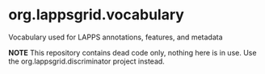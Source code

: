 org.lappsgrid.vocabulary
========================

Vocabulary used for LAPPS annotations, features, and metadata

**NOTE** This repository contains dead code only, nothing here is in use.  Use the org.lappsgrid.discriminator project instead.

